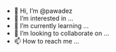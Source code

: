 - 👋 Hi, I’m @pawadez
- 👀 I’m interested in ...
- 🌱 I’m currently learning ...
- 💞️ I’m looking to collaborate on ...
- 📫 How to reach me ...

<!---
pawadez/pawadez is a ✨ special ✨ repository because its `README.md` (this file) appears on your GitHub profile.
You can click the Preview link to take a look at your changes.
--->

